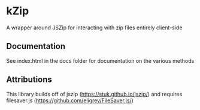 # kZip
A wrapper around JSZip for interacting with zip files entirely client-side

## Documentation
See index.html in the docs folder for documentation on the various methods

## Attributions
This library builds off of jszip (https://stuk.github.io/jszip/) and requires filesaver.js (https://github.com/eligrey/FileSaver.js/)
